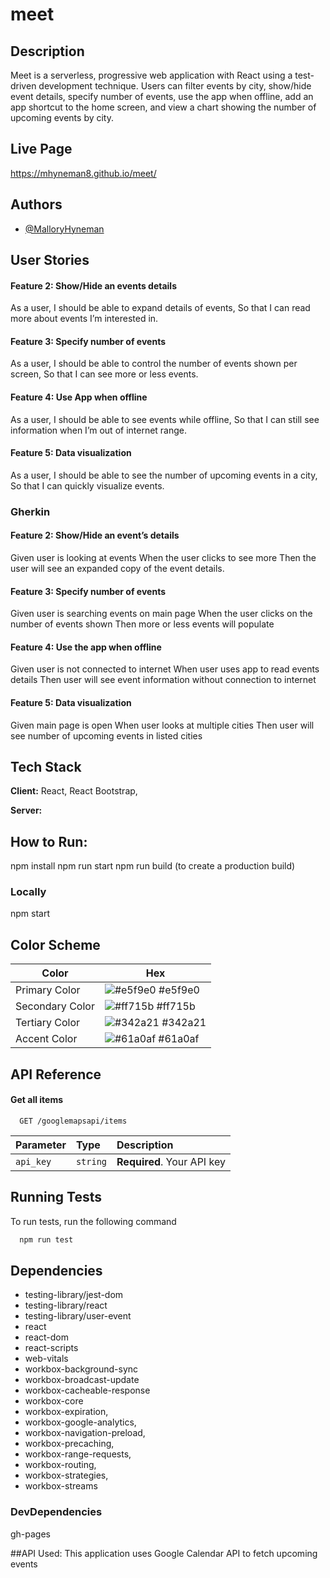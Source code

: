 # meet

## Description

Meet is a serverless, progressive web application with React using a test-driven development technique. Users can filter events by city, show/hide event details, specify number of events, use the app when offline, add an app shortcut to the home screen, and view a chart showing the number of upcoming events by city.

## Live Page

https://mhyneman8.github.io/meet/

## Authors

- [@MalloryHyneman](https://www.github.com/mhyneman8)

## User Stories

#### Feature 2: Show/Hide an events details

As a user, I should be able to expand details of events, So that I can read more about events I’m interested in.

#### Feature 3: Specify number of events

As a user,
I should be able to control the number of events shown per screen,
So that I can see more or less events.
 
#### Feature 4: Use App when offline
As a user,
I should be able to see events while offline,
So that I can still see information when I’m out of internet range.
 
#### Feature 5: Data visualization
As a user,
I should be able to see the number of upcoming events in a city,
So that I can quickly visualize events.
 
### Gherkin

#### Feature 2: Show/Hide an event’s details
Given user is looking at events
When the user clicks to see more
Then the user will see an expanded copy of the event details.
 
#### Feature 3: Specify number of events
Given user is searching events on main page
When the user clicks on the number of events shown
Then more or less events will populate 
 
#### Feature 4: Use the app when offline
Given user is not connected to internet
When user uses app to read events details
Then user will see event information without connection to internet
 
#### Feature 5: Data visualization
Given main page is open
When user looks at multiple cities
Then user will see number of upcoming events in listed cities
 
## Tech Stack

**Client:** React, React Bootstrap,

**Server:** 
 
## How to Run:

npm install 
npm run start
npm run build (to create a production build)


### Locally

npm start


## Color Scheme

| Color             | Hex                                                                |
| ----------------- | ------------------------------------------------------------------ |
| Primary Color | ![#e5f9e0](https://via.placeholder.com/10/e5f9e0?text=+) #e5f9e0 |
| Secondary Color | ![#ff715b](https://via.placeholder.com/10/ff715b?text=+) #ff715b |
| Tertiary Color | ![#342a21](https://via.placeholder.com/10/342a21?text=+) #342a21 |
| Accent Color | ![#61a0af](https://via.placeholder.com/10/61a0af?text=+) #61a0af |


## API Reference

#### Get all items

```http
  GET /googlemapsapi/items
```

| Parameter | Type     | Description                |
| :-------- | :------- | :------------------------- |
| `api_key` | `string` | **Required**. Your API key |

  
## Running Tests

To run tests, run the following command

```bash
  npm run test
```

## Dependencies

* testing-library/jest-dom
* testing-library/react
* testing-library/user-event
* react
* react-dom
* react-scripts
* web-vitals
* workbox-background-sync
* workbox-broadcast-update
* workbox-cacheable-response
* workbox-core
* workbox-expiration,
* workbox-google-analytics,
* workbox-navigation-preload,
* workbox-precaching,
* workbox-range-requests,
* workbox-routing,
* workbox-strategies,
* workbox-streams

### DevDependencies
gh-pages

##API Used:
This application uses Google Calendar API to fetch upcoming events

